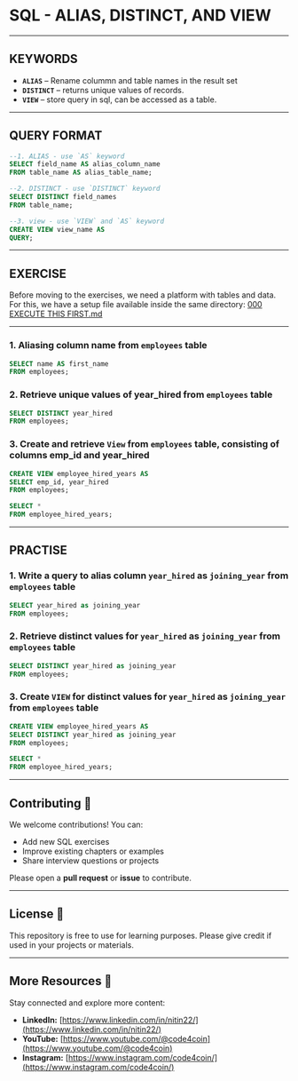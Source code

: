# SQL - ALIAS, DISTINCT, AND VIEW
---
## KEYWORDS
- **`ALIAS`** – Rename colummn and table names in the result set  
- **`DISTINCT`** – returns unique values of records.
- **`VIEW`** – store query in sql, can be accessed as a table.
---
## QUERY FORMAT
```sql
--1. ALIAS - use `AS` keyword
SELECT field_name AS alias_column_name
FROM table_name AS alias_table_name;
```
```sql
--2. DISTINCT - use `DISTINCT` keyword
SELECT DISTINCT field_names
FROM table_name;
```
```sql
--3. view - use `VIEW` and `AS` keyword
CREATE VIEW view_name AS
QUERY;
```
---
## EXERCISE
Before moving to the exercises, we need a platform with tables and data.  
For this, we have a setup file available inside the same directory: [000 EXECUTE THIS FIRST.md](https://github.com/code4coin/001-SQL-Structured-Query-Language-/blob/main/001%20SQL%20FOR%20DATA%20ENGINEERS/001%20Exercises/000%20EXECUTE%20THIS%20FIRST.md)

---
### 1. Aliasing column name from `employees` table
```sql
SELECT name AS first_name
FROM employees;
```
### 2. Retrieve unique values of year_hired from `employees` table
```sql
SELECT DISTINCT year_hired 
FROM employees;
```
### 3. Create and retrieve `View` from `employees` table, consisting of columns emp_id and year_hired
```sql
CREATE VIEW employee_hired_years AS
SELECT emp_id, year_hired
FROM employees;

SELECT * 
FROM employee_hired_years;
```
---
## PRACTISE
### 1. Write a query to alias column `year_hired` as `joining_year` from `employees` table
```sql
SELECT year_hired as joining_year
FROM employees;
```
### 2. Retrieve distinct values for `year_hired` as `joining_year` from `employees` table
```sql
SELECT DISTINCT year_hired as joining_year
FROM employees;
```
### 3. Create `VIEW` for distinct values for `year_hired` as `joining_year` from `employees` table
```sql
CREATE VIEW employee_hired_years AS
SELECT DISTINCT year_hired as joining_year
FROM employees;

SELECT * 
FROM employee_hired_years;
```
---
## **Contributing** 🤝

We welcome contributions! You can:

- Add new SQL exercises
- Improve existing chapters or examples
- Share interview questions or projects

Please open a **pull request** or **issue** to contribute.

---
## **License** 📄

This repository is free to use for learning purposes. Please give credit if used in your projects or materials.

---
## **More Resources** 🔗

Stay connected and explore more content:

- **LinkedIn:** [https://www.linkedin.com/in/nitin22/](https://www.linkedin.com/in/nitin22/)
- **YouTube:** [https://www.youtube.com/@code4coin](https://www.youtube.com/@code4coin)
- **Instagram:** [https://www.instagram.com/code4coin/](https://www.instagram.com/code4coin/)
